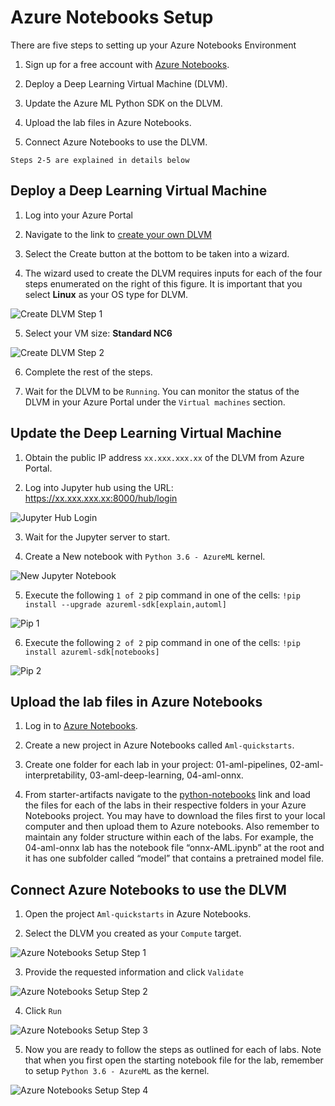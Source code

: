 # Azure Notebooks Setup

There are five steps to setting up your Azure Notebooks Environment

1. Sign up for a free account with [Azure Notebooks](https://notebooks.azure.com/).

2. Deploy a Deep Learning Virtual Machine (DLVM).

3. Update the Azure ML Python SDK on the DLVM.

4. Upload the lab files in Azure Notebooks.

5. Connect Azure Notebooks to use the DLVM.

`Steps 2-5 are explained in details below`


## Deploy a Deep Learning Virtual Machine

1. Log into your Azure Portal

2. Navigate to the link to [create your own DLVM](https://portal.azure.com/#create/microsoft-ads.dsvm-deep-learningtoolkit)

3. Select the Create button at the bottom to be taken into a wizard.

4. The wizard used to create the DLVM requires inputs for each of the four steps enumerated on the right of this figure. It is important that you select **Linux** as your OS type for DLVM.


![Create DLVM Step 1](./images/setup_vm/create_vm_1.png)


5. Select your VM size: **Standard NC6**


![Create DLVM Step 2](./images/setup_vm/create_vm_2.png)


6. Complete the rest of the steps.

7. Wait for the DLVM to be `Running`. You can monitor the status of the DLVM in your Azure Portal under the `Virtual machines` section.


## Update the Deep Learning Virtual Machine

1. Obtain the public IP address `xx.xxx.xxx.xx` of the DLVM from Azure Portal.

2. Log into Jupyter hub using the URL: https://xx.xxx.xxx.xx:8000/hub/login

![Jupyter Hub Login](./images/setup_vm/hub_login.png)

3. Wait for the Jupyter server to start.

4. Create a New notebook with `Python 3.6 - AzureML` kernel.

![New Jupyter Notebook](./images/setup_vm/create_nb.png)

5. Execute the following `1 of 2` pip command in one of the cells: `!pip install --upgrade azureml-sdk[explain,automl]`

![Pip 1](./images/setup_vm/pip_1.png)

6. Execute the following `2 of 2` pip command in one of the cells: `!pip install azureml-sdk[notebooks]`

![Pip 2](./images/setup_vm/pip_2.png)

## Upload the lab files in Azure Notebooks

1. Log in to [Azure Notebooks](https://notebooks.azure.com/).

2. Create a new project in Azure Notebooks called `Aml-quickstarts`.

3. Create one folder for each lab in your project:  01-aml-pipelines, 02-aml-interpretability, 03-aml-deep-learning, 04-aml-onnx.

4. From starter-artifacts navigate to the [python-notebooks](../../starter-artifacts/python-notebooks) link and load the files for each of the labs in their respective folders in your Azure Notebooks project. You may have to download the files first to your local computer and then upload them to Azure notebooks. Also remember to maintain any folder structure within each of the labs. For example, the 04-aml-onnx lab has the notebook file “onnx-AML.ipynb” at the root and it has one subfolder called “model” that contains a pretrained model file.

## Connect Azure Notebooks to use the DLVM

1. Open the project `Aml-quickstarts` in Azure Notebooks.

2. Select the DLVM you created as your `Compute` target.

![Azure Notebooks Setup Step 1](./images/setup_compute/compute_1.png)

3. Provide the requested information and click `Validate`

![Azure Notebooks Setup Step 2](./images/setup_compute/compute_2.png)

4. Click `Run`

![Azure Notebooks Setup Step 3](./images/setup_compute/compute_3.png)

5. Now you are ready to follow the steps as outlined for each of labs. Note that when you first open the starting notebook file for the lab, remember to setup `Python 3.6 - AzureML` as the kernel.

![Azure Notebooks Setup Step 4](./images/setup_compute/setup_kernel.png)

